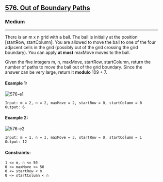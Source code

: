 [576. Out of Boundary Paths](https://leetcode.com/problems/out-of-boundary-paths/?envType=daily-question&envId=2024-01-26)
---------------------------------------------------------------------------------------------------------------------------------------------

### Medium
---------------------------------------------------------------------------------------------------------------------------------------------

There is an m x n grid with a ball. The ball is initially at the position [startRow, startColumn]. 
You are allowed to move the ball to one of the four adjacent cells in the grid (possibly out of the 
grid crossing the grid boundary). You can apply **at most** maxMove moves to the ball.

Given the five integers m, n, maxMove, startRow, startColumn, return the number of paths to move the
ball out of the grid boundary. Since the answer can be very large, return it **modulo** 109 + 7.

#### Example 1:
![576-e1](https://github.com/chandrikabijore/LeetCode-solutions/assets/93921178/54ce2bc9-1af2-46d4-98b9-0623ab154d34)
```
Input: m = 2, n = 2, maxMove = 2, startRow = 0, startColumn = 0
Output: 6
```
#### Example 2:
![576-e2](https://github.com/chandrikabijore/LeetCode-solutions/assets/93921178/129e43a2-c706-49aa-84fe-759dc478d0bb)
```
Input: m = 1, n = 3, maxMove = 3, startRow = 0, startColumn = 1
Output: 12
``` 
#### Constraints:
```
1 <= m, n <= 50
0 <= maxMove <= 50
0 <= startRow < m
0 <= startColumn < n
```
